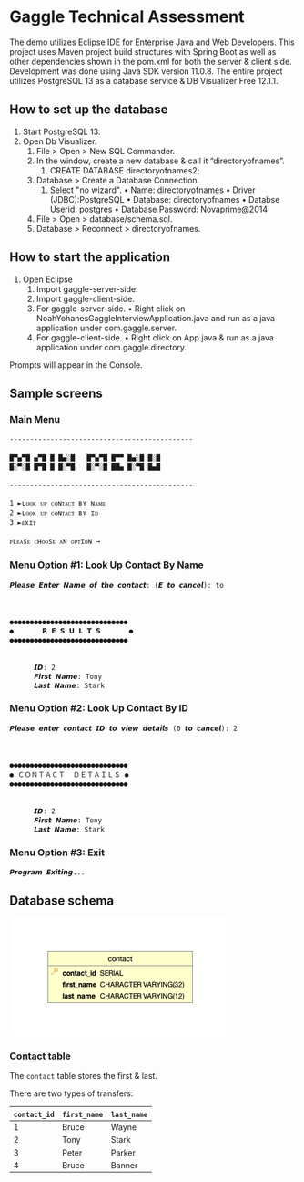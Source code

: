 # Gaggle Technical Assessment 

The demo utilizes Eclipse IDE for Enterprise Java and Web Developers. This project uses Maven project build structures with Spring Boot as well as other dependencies shown in the pom.xml for both the server & client side. Development was done using Java SDK version 11.0.8. The entire project utilizes PostgreSQL 13 as a database service & DB Visualizer Free 12.1.1.


## How to set up the database

1. Start PostgreSQL 13.
2. Open Db Visualizer.
   1. File > Open > New SQL Commander.
   2. In the window, create a new database & call it “directoryofnames”.
   		1. CREATE DATABASE directoryofnames2;
   3. Database > Create a Database Connection.
   		1. Select "no wizard".
   			• Name: directoryofnames
			• Driver (JDBC):PostgreSQL
			• Database: directoryofnames
			• Databse Userid: postgres
			• Database Password: Novaprime@2014
   4. File > Open > database/schema.sql.
   5. Database > Reconnect > directoryofnames.


## How to start the application

1. Open Eclipse
   1. Import gaggle-server-side.
   2. Import gaggle-client-side.
   3. For gaggle-server-side.
   		• Right click on NoahYohanesGaggleInterviewApplication.java and run as a java application under com.gaggle.server.
   4. For gaggle-client-side.
   		• Right click on App.java & run as a java application under com.gaggle.directory.

Prompts will appear in the Console.

## Sample screens

### Main Menu
```
---------------------------------------------
 
█▀▄▀█ ▄▀█ █ █▄░█   █▀▄▀█ █▀▀ █▄░█ █░█
█░▀░█ █▀█ █ █░▀█   █░▀░█ ██▄ █░▀█ █▄█
          
---------------------------------------------

1 ►ʟᴏᴏᴋ ᴜᴘ ᴄᴏɴᴛᴀᴄᴛ ʙʏ ɴᴀᴍᴇ
2 ►ʟᴏᴏᴋ ᴜᴘ ᴄᴏɴᴛᴀᴄᴛ ʙʏ ɪᴅ
3 ►ᴇxɪᴛ

ᴘʟᴇᴀsᴇ ᴄʜᴏᴏsᴇ ᴀɴ ᴏᴘᴛɪᴏɴ → 
```

### Menu Option #1: Look Up Contact By Name
```
𝙋𝙡𝙚𝙖𝙨𝙚 𝙀𝙣𝙩𝙚𝙧 𝙉𝙖𝙢𝙚 𝙤𝙛 𝙩𝙝𝙚 𝙘𝙤𝙣𝙩𝙖𝙘𝙩: (𝙀 𝙩𝙤 𝙘𝙖𝙣𝙘𝙚𝙡): to
     
     
     
●●●●●●●●●●●●●●●●●●●●●●●●●●●●●
●       𝗥 𝗘 𝗦 𝗨 𝗟 𝗧 𝗦       ●
●●●●●●●●●●●●●●●●●●●●●●●●●●●●●

   
      𝙄𝘿: 2
      𝙁𝙞𝙧𝙨𝙩 𝙉𝙖𝙢𝙚: Tony
      𝙇𝙖𝙨𝙩 𝙉𝙖𝙢𝙚: Stark
```

### Menu Option #2: Look Up Contact By ID
```
𝙋𝙡𝙚𝙖𝙨𝙚 𝙚𝙣𝙩𝙚𝙧 𝙘𝙤𝙣𝙩𝙖𝙘𝙩 𝙄𝘿 𝙩𝙤 𝙫𝙞𝙚𝙬 𝙙𝙚𝙩𝙖𝙞𝙡𝙨 (0 𝙩𝙤 𝙘𝙖𝙣𝙘𝙚𝙡): 2
     
     
     
●●●●●●●●●●●●●●●●●●●●●●●●●●●●●
● ＣＯＮＴＡＣＴ  ＤＥＴＡＩＬＳ ●
●●●●●●●●●●●●●●●●●●●●●●●●●●●●●

     
      𝙄𝘿: 2
      𝙁𝙞𝙧𝙨𝙩 𝙉𝙖𝙢𝙚: Tony
      𝙇𝙖𝙨𝙩 𝙉𝙖𝙢𝙚: Stark
```

### Menu Option #3: Exit
```
𝙋𝙧𝙤𝙜𝙧𝙖𝙢 𝙀𝙭𝙞𝙩𝙞𝙣𝙜...
```

## Database schema

![Database schema](./img/database_schema.png)

### Contact table

The `contact` table stores the first & last.

There are two types of transfers:

| `contact_id` | `first_name` | `last_name`  |
| ------------ | ------------ | ------------ |
| 1            | Bruce        | Wayne        |
| 2            | Tony         | Stark        |
| 3            | Peter        | Parker       |
| 4            | Bruce        | Banner       |

                                                                        
